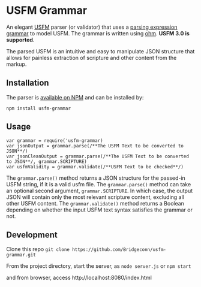 # USFM Grammar

An elegant [USFM](https://github.com/ubsicap/usfm) parser (or validator) that uses a [parsing expression grammar](https://en.wikipedia.org/wiki/Parsing_expression_grammar) to model USFM. The grammar is written using [ohm](https://ohmlang.github.io/). **USFM 3.0 is supported**. 

The parsed USFM is an intuitive and easy to manipulate JSON structure that allows for painless extraction of scripture and other content from the markup.


## Installation

The parser is [available on NPM](https://www.npmjs.com/package/usfm-grammar) and can be installed by:

`npm install usfm-grammar`

## Usage
```
var grammar = require('usfm-grammar)
var jsonOutput = grammar.parse(/**The USFM Text to be converted to JSON**/)
var jsonCleanOutput = grammar.parse(/**The USFM Text to be converted to JSON**/, grammar.SCRIPTURE)
var usfmValidity = grammar.validate(/**USFM Text to be checked**/)
```

The `grammar.parse()` method returns a JSON structure for the passed-in USFM string, if it is a valid usfm file.
The `grammar.parse()` method can take an optional second argument, `grammar.SCRIPTURE`. In which case, the output JSON will contain only the most relevant scripture content, excluding all other USFM content.
The `grammar.validate()` method returns a Boolean depending on whether the input USFM text syntax satisfies the grammar or not.

## Development
Clone this repo
`git clone https://github.com/Bridgeconn/usfm-grammar.git`

From the project directory, start the server, as
`node server.js` or `npm start`

and from browser, access
http://localhost:8080/index.html

